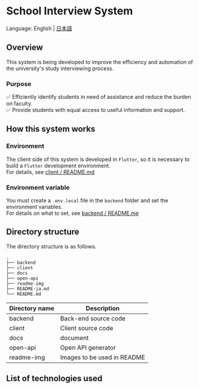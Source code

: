 # School Interview System

Language: English | [日本語](README-ja.md)

## Overview

This system is being developed to improve the efficiency and automation of the university's study
interviewing process.

### Purpose

✅ Efficiently identify students in need of assistance and reduce the burden on faculty.  
✅ Provide students with equal access to useful information and support.

## How this system works

### Environment

The client side of this system is developed in `Flutter`, so it is necessary to build a `Flutter`
development environment.  
For details,
see [client / README.md](https://github.com/school-interview/school-interview-system/blob/main/client/README.md#development-environment)

### Environment variable

You must create a `.env.local` file in the `backend` folder and set the environment variables.  
For details on what to set,
see [backend / README.me](https://github.com/school-interview/school-interview-system/blob/main/backend/README.md#prepare-envlocal-in-backend-directory)

## Directory structure

The directory structure is as follows.

```text
.
├── backend
├── client
├── docs
├── open-api
├── readme-img
├── README-ja.md
└── README.md
```

| Directory name | Description                 |
|----------------|-----------------------------|
| backend        | Back-end source code        |
| client         | Client source code          |
| docs           | document                    |
| open-api       | Open API generator          |
| readme-img     | Images to be used in README |

## List of technologies used

<img src="https://img.shields.io/badge/-Flutter-02569B.svg?logo=flutter&style=flat-square" alt=""> <img src="https://img.shields.io/badge/-Dart-0175C2.svg?logo=dart&style=flat-square" alt="">
<img src="https://img.shields.io/badge/-Unity-000000.svg?logo=unity&style=flat-square" alt="">
<img src="https://img.shields.io/badge/-Python-3776AB.svg?logo=python&style=flat-square" alt=""> 
<img src="https://img.shields.io/badge/-Docker-1488C6.svg?logo=docker&style=flat-square" alt=""> 
<img src="https://img.shields.io/badge/-Android%20Studio-A4C639.svg?logo=android%20studio&style=flat-square" alt=""> 

